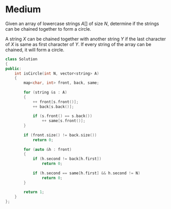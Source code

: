 # Medium

Given an array of lowercase strings $A[]$ of size $N$, determine if the strings can be chained together to form a circle.

A string $X$ can be chained together with another string $Y$ if the last character of $X$ is same as first
character of $Y$. If every string of the array can be chained, it will form a circle.

```cpp
class Solution
{
public:
    int isCircle(int N, vector<string> A)
    {
        map<char, int> front, back, same;
        
        for (string &s : A)
        {
            ++ front[s.front()];
            ++ back[s.back()];
            
            if (s.front() == s.back())
                ++ same[s.front()];
        }
        
        if (front.size() != back.size())
            return 0;
                
        for (auto &h : front)
        {
            if (h.second != back[h.first])
                return 0;
                
            if (h.second == same[h.first] && h.second != N)
                return 0;
        }
        
        return 1;
    }
};
```
